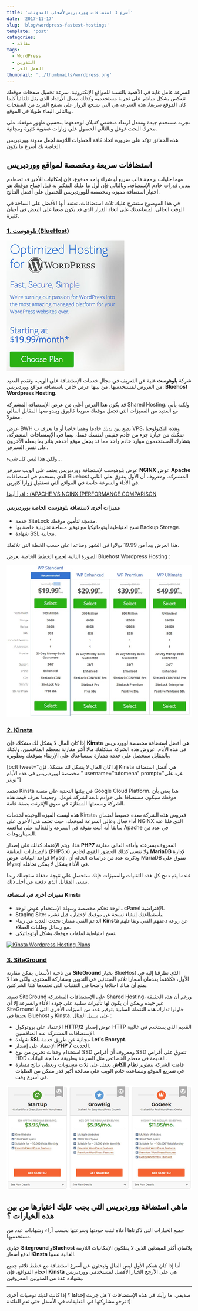 ```yaml
---
title: 'أسرع 3 استضافات ووردبريس لأصحاب المدونات'
date: '2017-11-17'
slug: 'blog/wordpress-fastest-hostings'
template: 'post'
categories:
  - مقالات
tags:
  - WordPress
  - التدوين
  - العمل الحر
thumbnail: '../thumbnails/wordpress.png'
---
```


السرعة عامل غاية في الأهمية بالنسبة للمواقع الإلكترونية. سرعة تحميل صفحات موقعك تنعكس بشكل مباشر على تجربة مستخدميه وكذلك معدل الإرتداد الذي يقل تلقائيا كلما كان الموقع سريعا، هذه السرعة هي التي تشجع الزوار على تصفح المزيد من الصفحات وبالتالي البقاء طويلا في الموقع.

تجربة مستخدم جيدة ومعدل ارتداد منخفض كفيلان لوحدههما بتحسين ظهور موقعك على محرك البحث غوغل وبالتالي الحصول على زيارات عضوية كثيرة ومجانية.

هذه الحقائق تؤكد على ضرورة اتخاذ كافة الخطوات اللازمة لجعل مدونة ووردبريس الخاصة بك أسرع ما يكون.

## استضافات سريعة ومخصصة لمواقع ووردبريس

مهما حاولت برمجة قالب سريع أو شراء واحد مدفوع، فإن إمكانيات الأخير قد تصطدم بتدني قدرات خادم الإستضافة، وبالتالي فإن أول ما عليك التفكير به قبل افتتاح موقعك هو اختيار استضافة مميزة ومخصصة للووردبريس للحصول على أفضل النتائج.

في هذا الموضوع سنقترح عليك ثلاث استضافات، نعتقد أنها الأفضل على الساحة في الوقت الحالي، لمساعدتك على اتخاذ القرار الذي قد يكون صعبا على البعض في أحيان كثيرة.

### [1\. بلوهوست (BlueHost)](https://www.bluehost.com/products/wordpress-hosting)

[![Bluehost Optimized Hosting For Wordpress](../images/bluehost-optimized-hosting-wordpress.jpg)](../images/bluehost-optimized-hosting-wordpress.jpg)

شركة **بلوهوست** غنية عن التعريف في مجال خدمات الإستضافة على الويب، وتقدم العديد من العروض لمستخدميها، من بينها عرض خاص باستضافة مواقع ووردبريس: **Bluehost Wordpress Hosting.**

قد يكون هذا العرض أغلى من عرض الإستضافة المشتركة Shared Hosting، ولكنه يأتي مع العديد من المميزات التي تجعل موقعك سريعا كالبرق ويبدو معها المقابل المالي معقولا.

عرض BWH يضع بين يديك خادما وهميا خاصا أو ما يعرف ب VPS، وهذه التكنولوجيا تمكنك من حيازة جزء من خادم حقيقي لنفسك فقط، بينما في الإستضافات المشتركة، يتشارك المستخدمون موارد خادم واحد مما قد يجعل موقع أحدهم يتأثر بما يفعله الآخرون على نفس السيرفر.

ولكن هذا ليس كل شيء...

عرض بلوهوست لإستضافة ووردبريس يعتمد على الويب سيرفر **NGINX** عوض **Apache** الذي يستخدم في استضافات Bluehost المشتركة، ومعروف أن الأول يتفوق على الثاني في الأداء والسرعة خاصة في المواقع التي تستقبل زوارا كثيرين.

[اقرأ أيضا : (APACHE VS NGINX (PERFORMANCE COMPARISON](https://theorganicagency.com/blog/apache-vs-nginx-performance-comparison/)

#### مميزات أخرى لاستضافة بلوهوست الخاصة بووردبريس

- خدمة SiteLock مدمجة لتأمين موقعك.
- نسخ احتياطية أوتوماتيكيا مع توفير مساحة تخزينية خاصة بها Backup Storage.
- شهادة SSL مجانية.

هذا العرض يبدأ من 19.99 دولارا في الشهر وصاعدا على حسب الخطة التي تلائمك.

الصورة التالية لجميع الخطط الخاصة بعرض Bluehost Wordpress Hosting :

[![Bluehost Hosting For Wordpress](../images/bluehost-wordpress-hosting-plans.jpg)](../images/bluehost-wordpress-hosting-plans.jpg)

### [2\. Kinsta](https://kinsta.com/)

إذا كان المال لا يشكل لك مشكلا، فإن **Kinsta** هي أفضل استضافة مخصصة لووردبريس في هذه الأيام. عروض هذه الشركة ستكلفك مالا أكثر مقارنة بمعظم المنافسين، ولكنك بالمقابل ستحصل على خدمة ممتازة ستساعدك على الإرتقاء بموقعك وتطويره.

[bctt tweet="إذا كان المال لا يشكل لك مشكلا، فإن Kinsta هي أفضل استضافة مخصصة لووردبريس في هذه الأيام." username="tutomena" prompt="غرد على تويتر"]

تعتمد Kinsta في بيئتها التحتية على منصة Google Cloud Platform، هذا يعني بأن موقعك سيكون مستضافا على خوادم تابعة لشركة غوغل، وجميعنا نعرف قيمة هذه الشركة وسمعتها الممتازة في سوق الإنترنت بصفة عامة.

هذه ليست الميزة الوحيدة لخدمات Kinsta، فعروض هذه الشركة معدة خصيصا لضمان أداء فعال وعالي السرعة لموقعك، حيث تعتمد هي الأخرى على NGINX الذي قلنا عنه سابقا أنه أثبت تفوقه في السرعة والفعالية على منافسه Apache في عدد من السيناريوهات.

هذا، ويتم الإعتماد كذلك على إصدار **PHP7** المعروف بسرعته وأداءه العالي مقارنة بالإصدارات السابقة (PHP5.x). ولا ننسى كذلك الحضور القوي لخادم **MariaDB** لإدارة قواعد البيانات عوض Mysql. وذكرت عدد من دراسات الحالة أن MariaDB تتفوق على Mysql في الأداء بشكل لا يمكن تجاهله.

عندما يتم دمج كل هذه التقنيات والمميزات فإنك ستحصل على نتيجة مذهلة ستجعلك ربما تنسى المقابل الذي دفعته من أجل ذلك.

#### مميزات أخرى في استضافة Kinsta

- ـ لوحة تحكم مخصصة وسهلة الإستخدام عوض لوحة cPanel الإفتراضية.
- Staging Site: باستطاعتك إنشاء نسخة عن موقعك لإختباره قبل نشره.
- الدعم الفني ممتاز: تحدث العديد من زبناء **Kinsta** عن روعة دعمهم الفني وتفاعلهم مع رسائل وطلبات العملاء.
- نسخ احتياطية لملفات موقعك بشكل أوتوماتيكي.

[![Kinsta Wordpress Hosting Plans](../images/kinsta-wordpress-hosting-plans-1024x340.jpg)](../images/kinsta-wordpress-hosting-plans.jpg)

### [3\. SiteGround](https://www.siteground.com/wordpress-hosting.htm)

من ناحية الأسعار، يمكن مقارنة **SiteGround** بخيار BlueHost الذي تطرقنا إليه في الأول، فكلاهما يقدمان أسعارا تلائم المبتدئين في التدوين ومشاركة المحتوى. ولكن هذا لا يمنع أن هناك اختلافا واضحا في التقنيات التي تعتمدها كلتا الشركتين.

تعمتد SiteGround على الإستضافات المشتركة Shared Hosting، ورغم أن هذه الحقيقة غير جيدة ويمكن أن يكون لها تأثيرات سلبية على جودة الأداء والسرعة إلا أن SiteGround حاولوا تدارك هذه النقطة السلبية بتوفير عدد من الميزات الأخرى التي لا نجدها في Bluehost و Kinsta. على سبيل المثال :

- الإعتماد على بروتوكول **HTTP/2** عوض إصدار HTTP القديم الذي يستخدم في غالبية الإستضافات المشتركة عند المنافسين.
- شهادة **SSL** مجانية عن طريق خدمة **Let's Encrypt**.
- الإعتماد على إصدار **PHP 7** الحديث.
- استخدام وحدات تخرين من نوع SSD ومعروف أن أقراص SSD تتفوق على أقراص HDD القديمة في معظم الخصائص مثل السرعة وطريقة معالجة البيانات.
- قامت الشركة بتطوير **نظام للكاش** يعمل على ثلاث مستويات ويعطي نتائج ممتازة في تسريع الموقع ومساعدة خادم الويب على معالجة أكبر قدر ممكن من الطلبات في أسرع وقت.

[![Siteground Wordpress Hosting Plans](../images/siteground-wordpress-hosting.jpg)](../images/siteground-wordpress-hosting.jpg)

## ماهي استضافة ووردبريس التي يجب عليك اختيارها من بين هذه الخيارات ؟

جميع الخيارات التي ذكرناها أعلاه ثبتت جودتها وسرعتها بحسب آراء وشهادات عدد من مستخدميها.

خياري **Siteground** و**Bluehost** يلائمان أكثر المبتدئين الذين لا يملكون الإمكانيات اللازمة لدفع أسعار **Kinsta** الغالية نسبيا.

أما إذا كان همكم الأول ليس المال وتبحثون عن أسرع استضافة مع خطط تلائم جميع أحجام المواقع، فإن **Kinsta** هي على الأرجح الخيار الأفضل لمستخدمي ووردبريس بشهادة عدد من المدونين المعروفين.

---

صديقي، ما رأيك في هذه الإستضافات ؟ هل جربت إحداها ؟ إذا كانت لديك توصيات أخرى نرجو مشاركتها في التعليقات في الأسفل حتى تعم الفائدة :)
